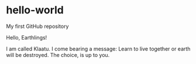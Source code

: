# hello-world
My first GitHub repository

Hello, Earthlings!

I am called Klaatu. I come bearing a message: Learn to live together or earth will be destroyed. The choice, is up to you.
